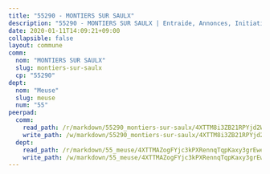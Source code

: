 ```yaml
---
title: "55290 - MONTIERS SUR SAULX"
description: "55290 - MONTIERS SUR SAULX | Entraide, Annonces, Initiatives"
date: 2020-01-11T14:09:21+09:00
collapsible: false
layout: commune
comm:
  nom: "MONTIERS SUR SAULX"
  slug: montiers-sur-saulx
  cp: "55290"
dept:
  nom: "Meuse"
  slug: meuse
  num: "55"
peerpad:
  comm:
    read_path: /r/markdown/55290_montiers-sur-saulx/4XTTM8i3ZB21RPYjd2WuDt7wA1HtmDqHQtP8mwdQ49gdmVKES
    write_path: /w/markdown/55290_montiers-sur-saulx/4XTTM8i3ZB21RPYjd2WuDt7wA1HtmDqHQtP8mwdQ49gdmVKES-K3TgUzWqiFntWkZSmwBMYwFFWSA3Efd8wM7MjCExLi3Y2NAP6kYHeofcS89SLCRHdyGbRjkpjQX8g7S8qDuaQXeo3WUKoJbdyRUNTjFg6ZKyWVAYNm9Mab7CAUrGxbFVwN8P9Vtv
  dept:
    read_path: /r/markdown/55_meuse/4XTTMAZogFYjc3kPXRennqTqpKaxy3grEwemFqg29rwkrPVit
    write_path: /w/markdown/55_meuse/4XTTMAZogFYjc3kPXRennqTqpKaxy3grEwemFqg29rwkrPVit-K3TgUKFK4U3KduRmUzLc9vHoSRQG77sF2Wbs3cyWXobZcgb6TfASJcGDPror5ZZanBF6Mpjeq1Ushd16Pu9ha9F7F38qzhQqES3b79Xt7LuU1tzmWNED66pWnroExmsHxWtFur2G
---
```


